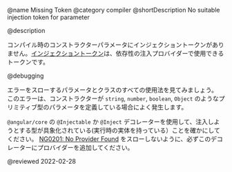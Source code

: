 @name Missing Token
@category compiler
@shortDescription No suitable injection token for parameter

@description

コンパイル時のコンストラクターパラメータにインジェクショントークンがありません。[インジェクショントークン](api/core/InjectionToken)は、依存性の注入プロバイダーで使用できるトークンです。

@debugging

エラーをスローするパラメータとクラスのすべての使用法を見てみましょう。
このエラーは、コンストラクターが `string`, `number`, `boolean`, `Object` のようなプリミティブ型のパラメータを定義している場合によく発生します。

`@angular/core` の `@Injectable` か `@Inject` デコレーターを使用して、注入しようとする型が具象化されている(実行時の実体を持っている）ことを確かにしてください。 
[NG0201: No Provider Found](errors/NG0201) をスローしないように、必ずこのデコレーターにプロバイダーを追加してください。

<!-- links -->

<!-- external links -->

<!-- end links -->

@reviewed 2022-02-28
